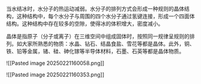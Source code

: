 

当水结冰时，水分子的热运动减弱。水分子的排列方式会形成一种规则的晶体结构，这种结构中，每个水分子与周围的四个水分子通过氢键连接，形成一个四面体结构。这种结构中存在较多的空隙，使得冰的体积增大，密度减小。

晶体是指原子（分子或离子）在三维空间中组成固体时，按照同一规律呈规则的排列。如大家所熟悉的物质：水晶、钻石、结晶食盐、雪花等都是晶体。此外，铜、铁、铅等金属，锗、硅、砷化镓等半导体材料，石墨、石英等都是晶体物质。

![[Pasted image 20250221160058.png]]

![[Pasted image 20250221160353.png]]